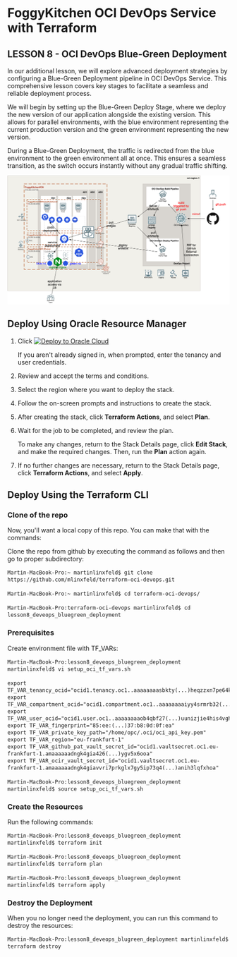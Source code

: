 # FoggyKitchen OCI DevOps Service with Terraform 

## LESSON 8 - OCI DevOps Blue-Green Deployment

In our additional lesson, we will explore advanced deployment strategies by configuring a Blue-Green Deployment pipeline in OCI DevOps Service. This comprehensive lesson covers key stages to facilitate a seamless and reliable deployment process.

We will begin by setting up the Blue-Green Deploy Stage, where we deploy the new version of our application alongside the existing version. This allows for parallel environments, with the blue environment representing the current production version and the green environment representing the new version.

During a Blue-Green Deployment, the traffic is redirected from the blue environment to the green environment all at once. This ensures a seamless transition, as the switch occurs instantly without any gradual traffic shifting.

![](terraform-oci-devops-lesson8.png)

## Deploy Using Oracle Resource Manager

1. Click [![Deploy to Oracle Cloud](https://oci-resourcemanager-plugin.plugins.oci.oraclecloud.com/latest/deploy-to-oracle-cloud.svg)](https://cloud.oracle.com/resourcemanager/stacks/create?region=home&zipUrl=https://github.com/mlinxfeld/terraform-oci-devops/releases/latest/download/terraform-oci-devops-lesson8.zip)

    If you aren't already signed in, when prompted, enter the tenancy and user credentials.

2. Review and accept the terms and conditions.

3. Select the region where you want to deploy the stack.

4. Follow the on-screen prompts and instructions to create the stack.

5. After creating the stack, click **Terraform Actions**, and select **Plan**.

6. Wait for the job to be completed, and review the plan.

    To make any changes, return to the Stack Details page, click **Edit Stack**, and make the required changes. Then, run the **Plan** action again.

7. If no further changes are necessary, return to the Stack Details page, click **Terraform Actions**, and select **Apply**. 

## Deploy Using the Terraform CLI

### Clone of the repo
Now, you'll want a local copy of this repo. You can make that with the commands:

Clone the repo from github by executing the command as follows and then go to proper subdirectory:

```
Martin-MacBook-Pro:~ martinlinxfeld$ git clone https://github.com/mlinxfeld/terraform-oci-devops.git

Martin-MacBook-Pro:~ martinlinxfeld$ cd terraform-oci-devops/

Martin-MacBook-Pro:terraform-oci-devops martinlinxfeld$ cd lesson8_deveops_bluegreen_deployment

```

### Prerequisites
Create environment file with TF_VARs:

```
Martin-MacBook-Pro:lesson8_deveops_bluegreen_deployment martinlinxfeld$ vi setup_oci_tf_vars.sh

export TF_VAR_tenancy_ocid="ocid1.tenancy.oc1..aaaaaaaasbkty(...)heqzzxn7pe64ksbia"
export TF_VAR_compartment_ocid="ocid1.compartment.oc1..aaaaaaaaiyy4srmrb32(...)ytywiucgbcp5ext6e4ahjewa"
export TF_VAR_user_ocid="ocid1.user.oc1..aaaaaaaaob4qbf27(...)uunizjie4his4vgh3jx5jxa"
export TF_VAR_fingerprint="85:ee:(...)37:b8:0d:0f:ea"
export TF_VAR_private_key_path="/home/opc/.oci/oci_api_key.pem"
export TF_VAR_region="eu-frankfurt-1"
export TF_VAR_github_pat_vault_secret_id="ocid1.vaultsecret.oc1.eu-frankfurt-1.amaaaaaadngk4gia426(...)ygv5x6ooa"
export TF_VAR_ocir_vault_secret_id="ocid1.vaultsecret.oc1.eu-frankfurt-1.amaaaaaadngk4giavvri7prkglx7gy5ip73q4(...)anih3lqfxhoa"

Martin-MacBook-Pro:lesson8_deveops_bluegreen_deployment martinlinxfeld$ source setup_oci_tf_vars.sh
```

### Create the Resources
Run the following commands:

```
Martin-MacBook-Pro:lesson8_deveops_bluegreen_deployment martinlinxfeld$ terraform init
    
Martin-MacBook-Pro:lesson8_deveops_bluegreen_deployment martinlinxfeld$ terraform plan

Martin-MacBook-Pro:lesson8_deveops_bluegreen_deployment martinlinxfeld$ terraform apply
```

### Destroy the Deployment
When you no longer need the deployment, you can run this command to destroy the resources:

```
Martin-MacBook-Pro:lesson8_deveops_blugreen_deployment martinlinxfeld$ terraform destroy
```

